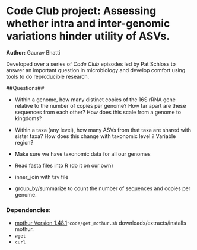 # Code Club project: Assessing whether intra and inter-genomic variations hinder utility of ASVs.

**Author:** Gaurav Bhatti

Developed over a series of *Code Club* episodes led by Pat Schloss to answer an important question in microbiology and develop comfort using tools to do reproducible research.

##Questions##
* Within a genome, how many distinct copies of the 16S rRNA gene
  relative to the number of copies per genome? How far apart are these
  sequences from each other? How does this scale from a genome to
  kingdoms?
* Within a taxa (any level), how many ASVs from that taxa are shared
    with sister taxa? How does this change with taxonomic level ?
    Variable region?

* Make sure we have taxonomic data for all our genomes
* Read fasta files into R (do it on our own)
* inner_join with tsv file
* group_by/summarize to count the number of sequences and copies per
  genome.

### Dependencies:
* [mothur  Version 1.48.1](https://github.com/mothur/mothur/releases)-`code/get_mothur.sh` downloads/extracts/installs mothur.
* `wget`
* `curl`



